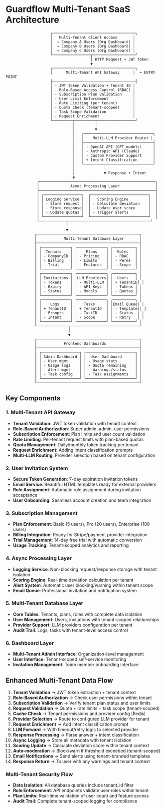 # Guardflow Multi-Tenant SaaS Architecture

```
                    ┌─────────────────────────────────────┐
                    │   Multi-Tenant Client Access       │
                    │  → Company A Users (Org Dashboard) │
                    │  → Company B Users (Org Dashboard) │  
                    │  → Company C Users (Org Dashboard) │
                    └─────────────────┬───────────────────┘
                                      │ HTTP Request + JWT Token
                                      ▼
                    ┌─────────────────────────────────────┐
                    │      Multi-Tenant API Gateway      │  ← ENTRY POINT
                    ├─────────────────────────────────────┤
                    │ - JWT Token Validation + Tenant ID │
                    │ - Role-Based Access Control (RBAC) │
                    │ - Subscription Plan Validation     │
                    │ - User Limit Enforcement           │
                    │ - Rate Limiting (per tenant)       │
                    │ - Quota Check (tenant-scoped)      │
                    │ - Task Scope Validation            │
                    │ - Request Enrichment               │
                    └─────────┬─────────┬─────────────────┘
                              │         │
                              │         ▼
                              │   ┌───────────────────────────────┐
                              │   │    Multi-LLM Provider Router │
                              │   ├───────────────────────────────┤
                              │   │ - OpenAI API (GPT models)     │
                              │   │ - Anthropic API (Claude)      │
                              │   │ - Custom Provider Support     │
                              │   │ + Intent Classification       │
                              │   └─────────┬─────────────────────┘
                              │             │
                              │             ▼ Response + Intent
                              ▼
              ┌────────────────────────────────────────────────────┐
              │              Async Processing Layer                │
              ├────────────────────────────────────────────────────┤
              │ ┌─────────────────┐  ┌──────────────────────────┐  │
              │ │ Logging Service │  │   Scoring Engine         │  │
              │ │ - Store request │  │ - Calculate deviation    │  │
              │ │ - Store response│  │ - Update user score      │  │
              │ │ - Update quotas │  │ - Trigger alerts         │  │
              │ └─────────────────┘  └──────────────────────────┘  │
              └────────────┬─────────────────────────────────────┘
                           │
                           ▼
             ┌──────────────────────────────────────────────┐
             │            Multi-Tenant Database Layer       │
             ├──────────────────────────────────────────────┤
             │ ┌─────────────┐ ┌─────────────┐ ┌──────────┐ │
             │ │  Tenants    │ │    Plans    │ │  Roles   │ │
             │ │ - CompanyID │ │ - Pricing   │ │ - RBAC   │ │
             │ │ - Billing   │ │ - Limits    │ │ - Perms  │ │
             │ │ - Trial     │ │ - Features  │ │ - Scope  │ │
             │ └─────────────┘ └─────────────┘ └──────────┘ │
             │ ┌─────────────┐ ┌─────────────┐ ┌──────────┐ │
             │ │ Invitations │ │LLM Providers│ │  Users   │ │
             │ │ - Tokens    │ │ - Multi-LLM │ │ + TenantID│ │
             │ │ - Expiry    │ │ - API Keys  │ │ - Tokens │ │
             │ │ - Status    │ │ - Models    │ │ - Quotas │ │
             │ └─────────────┘ └─────────────┘ └──────────┘ │
             │ ┌─────────────┐ ┌─────────────┐ ┌──────────┐ │
             │ │    Logs     │ │   Tasks     │ │Email Queue│ │
             │ │ + TenantID  │ │ + TenantID  │ │ - Templates│ │
             │ │ - Prompts   │ │ - TaskID    │ │ - Status  │ │
             │ │ - Intent    │ │ - Scope     │ │ - Retry   │ │
             │ └─────────────┘ └─────────────┘ └──────────┘ │
             └──────────────┬───────────────────────────────┘
                            │
                            ▼
             ┌──────────────────────────────────────────────┐
             │            Frontend Dashboards               │
             ├──────────────────────────────────────────────┤
             │ ┌─────────────────┐ ┌──────────────────────┐ │
             │ │ Admin Dashboard │ │  User Dashboard      │ │
             │ │ - User mgmt     │ │ - Usage stats        │ │
             │ │ - Usage logs    │ │ - Quota remaining    │ │
             │ │ - Alert mgmt    │ │ - Warnings/status    │ │
             │ │ - Task config   │ │ - Task assignments   │ │
             │ └─────────────────┘ └──────────────────────┘ │
             └──────────────────────────────────────────────┘
```

## Key Components

### 1. Multi-Tenant API Gateway
- **Tenant Validation**: JWT token validation with tenant context
- **Role-Based Authorization**: Super admin, admin, user permissions
- **Subscription Enforcement**: Plan limits and user count validation
- **Rate Limiting**: Per-tenant request limits with plan-based quotas
- **Quota Management**: Daily/monthly token tracking per tenant
- **Request Enrichment**: Adding intent classification prompts
- **Multi-LLM Routing**: Provider selection based on tenant configuration

### 2. User Invitation System
- **Secure Token Generation**: 7-day expiration invitation tokens
- **Email Service**: Beautiful HTML templates ready for external providers
- **Role Assignment**: Automatic role assignment during invitation acceptance
- **User Onboarding**: Seamless account creation and team integration

### 3. Subscription Management
- **Plan Enforcement**: Basic (5 users), Pro (20 users), Enterprise (100 users)
- **Billing Integration**: Ready for Stripe/payment provider integration
- **Trial Management**: 14-day free trial with automatic conversion
- **Usage Tracking**: Tenant-scoped analytics and reporting

### 4. Async Processing Layer
- **Logging Service**: Non-blocking request/response storage with tenant isolation
- **Scoring Engine**: Real-time deviation calculation per tenant
- **Alert System**: Automatic user blocking/warning within tenant scope
- **Email Queue**: Professional invitation and notification system

### 5. Multi-Tenant Database Layer
- **Core Tables**: Tenants, plans, roles with complete data isolation
- **User Management**: Users, invitations with tenant-scoped relationships  
- **Provider Support**: LLM providers configuration per tenant
- **Audit Trail**: Logs, tasks with tenant-level access control

### 6. Dashboard Layer
- **Multi-Tenant Admin Interface**: Organization-level management
- **User Interface**: Tenant-scoped self-service monitoring
- **Invitation Management**: Team member onboarding interface

## Enhanced Multi-Tenant Data Flow

1. **Tenant Validation** → JWT token extraction + tenant context
2. **Role-Based Authorization** → Check user permissions within tenant
3. **Subscription Validation** → Verify tenant plan status and user limits
4. **Request Validation** → Quota + rate limits + task scope (tenant-scoped)
5. **Cache Check** → Tenant permissions and provider config (Redis)
6. **Provider Selection** → Route to configured LLM provider for tenant
7. **Request Enrichment** → Add intent classification prompt
8. **LLM Forward** → With timeout/retry logic to selected provider
9. **Response Processing** → Parse answer + intent classification
10. **Async Logging** → Store all metadata with tenant isolation
11. **Scoring Update** → Calculate deviation score within tenant context
12. **Auto-moderation** → Block/warn if threshold exceeded (tenant-scoped)
13. **Email Notifications** → Send alerts using tenant-branded templates
14. **Response Return** → To user with any warnings and tenant context

### Multi-Tenant Security Flow

- **Data Isolation**: All database queries include tenant_id filter
- **Role Enforcement**: API endpoints validate user roles within tenant
- **Plan Limits**: Real-time validation of user count and feature access
- **Audit Trail**: Complete tenant-scoped logging for compliance